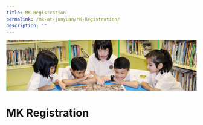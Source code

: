 ```yaml
---
title: MK Registration
permalink: /mk-at-junyuan/MK-Registration/
description: ""
---
```

![](/images/banner.gif)


MK Registration
===============
